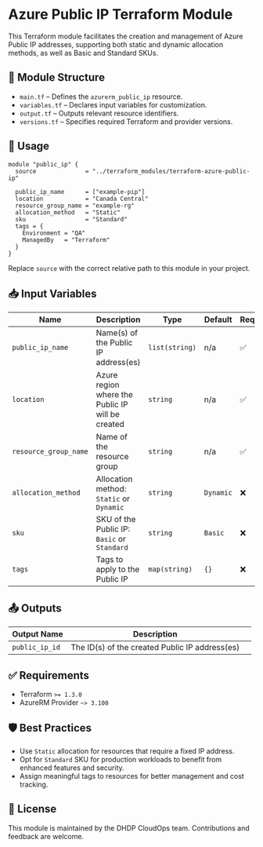 # Azure Public IP Terraform Module

This Terraform module facilitates the creation and management of Azure Public IP addresses, supporting both static and dynamic allocation methods, as well as Basic and Standard SKUs.

## 📁 Module Structure

* `main.tf` – Defines the `azurerm_public_ip` resource.
* `variables.tf` – Declares input variables for customization.
* `output.tf` – Outputs relevant resource identifiers.
* `versions.tf` – Specifies required Terraform and provider versions.

## 🚀 Usage

```hcl
module "public_ip" {
  source              = "../terraform_modules/terraform-azure-public-ip"

  public_ip_name      = ["example-pip"]
  location            = "Canada Central"
  resource_group_name = "example-rg"
  allocation_method   = "Static"
  sku                 = "Standard"
  tags = {
    Environment = "QA"
    ManagedBy   = "Terraform"
  }
}
```



Replace `source` with the correct relative path to this module in your project.

## 📥 Input Variables

| Name                  | Description                                      | Type           | Default   | Required |   |
| --------------------- | ------------------------------------------------ | -------------- | --------- | -------- | - |
| `public_ip_name`      | Name(s) of the Public IP address(es)             | `list(string)` | n/a       | ✅        |   |
| `location`            | Azure region where the Public IP will be created | `string`       | n/a       | ✅        |   |
| `resource_group_name` | Name of the resource group                       | `string`       | n/a       | ✅        |   |
| `allocation_method`   | Allocation method: `Static` or `Dynamic`         | `string`       | `Dynamic` | ❌        |   |
| `sku`                 | SKU of the Public IP: `Basic` or `Standard`      | `string`       | `Basic`   | ❌        |   |
| `tags`                | Tags to apply to the Public IP                   | `map(string)`  | `{}`      | ❌        |   |

## 📤 Outputs

| Output Name    | Description                                    |   |
| -------------- | ---------------------------------------------- | - |
| `public_ip_id` | The ID(s) of the created Public IP address(es) |   |

## ✅ Requirements

* Terraform `>= 1.3.0`
* AzureRM Provider `~> 3.100`

## 🛡️ Best Practices

* Use `Static` allocation for resources that require a fixed IP address.
* Opt for `Standard` SKU for production workloads to benefit from enhanced features and security.
* Assign meaningful tags to resources for better management and cost tracking.

## 📄 License

This module is maintained by the DHDP CloudOps team. Contributions and feedback are welcome.
